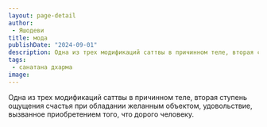 ```yaml
---
layout: page-detail
author:
 - Яшодеви
title: мода
publishDate: "2024-09-01"
description: Одна из трех модификаций саттвы в причинном теле, вторая ступень ощущения счастья при обладании желанным объектом, удовольствие, вызванное приобретением того, что дорого человеку.
tags:
 - санатана дхарма
image: 
---
```


Одна из трех модификаций саттвы в причинном теле, вторая ступень ощущения счастья при обладании желанным объектом, удовольствие, вызванное приобретением того, что дорого человеку.

